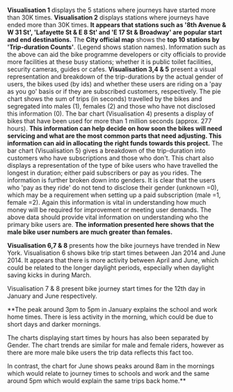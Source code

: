 **Visualisation 1** displays the 5 stations where journeys have started more than 30K times. 
**Visualisation 2** displays stations where journeys have ended more than 30K times. 
**It appears that stations such as '8th Avenue & W 31 St', 'Lafayette St & E 8 St' and 'E 17 St & Broadway' are popular start and end destinations.**
The **City official map** shows the **top 10 stations by 'Trip-duration Counts'**. (Legend shows station names). 
Information such as the above can aid the bike programme developers or city officials to provide more facilities at these busy stations; whether it is public toilet facilities, security cameras, guides or cafes.
**Visualisation 3,4 & 5** present a visual representation and breakdown of the trip-durations by the actual gender of users, the bikes used (by ids) and whether these users are riding on a 'pay as you go' basis or if they are subscribed customers, respectively.
The pie chart shows the sum of trips (in seconds) travelled by the bikes and segregated into males (1), females (2) and those who have not disclosed this information (0). 
The bar chart (Visualisation 4) presents a display of bikes that have been used for more than 1 million seconds (approx. 277 hours). **This information can help decide on how soon the bikes will need servicing and what are the most common parts that need adjusting. This information can aid in allocating the right funds towards this project.**
The bar chart (Visualisation 5) gives a breakdown of the trip-duration into customers who have subscriptions and those who don't. This chart also displays a representation of the type of bike users who have travelled the longest in duration; either paid subscribers or pay as you rides. The information is further broken down into genders. It is clear that the users who 'pay as they ride' do not tend to disclose their gender (unknown =0), which may be a requirement when setting up a paid subscription (male =1, female =2).
Again this information is vital in understanding how much money will be required for improvement or meeting user demands.
The above data should provide vital information on understanding who the primary bike users are. **The information presented here shows that the male bike user numbers are much greater than females.** 

**Visualisation 6,7 & 8** presents how the bike journeys have trended in New York. 
Visualisation 6 shows bike trip start times between Jan 2014 and June 2014. It appears that there is more activity between April and June, which could be related to the longer daylight periods, especially when daylight saving kicks in during March.

Visualisation 7 & 8 present bike journey start times for the 12th day in January and June respectively.

**The peak around 3pm to 5pm in January explains the school and work home times. There is less activity in the morning, which could be due to short days and darker mornings. 

The charts displaying start times by hours has also been separated by Gender. The chart trends are similar for male and female riders, however as there are more male bike users the trip data reflects this fact too.

In contrast, the chart for June shows peaks around 8am in the mornings which would relate to journey times to schools and work and the same around 5pm which would explain the same trips back home.**
